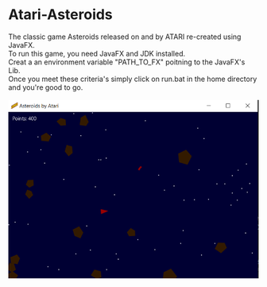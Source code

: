 # Atari-Asteroids
The classic game Asteroids released on and by ATARI re-created using JavaFX.
<br>
To run this game, you need JavaFX and JDK installed.<br>
Creat a an environment variable "PATH_TO_FX" poitning to the JavaFX's Lib.<br>
Once you meet these criteria's simply click on run.bat in the home directory and you're good to go.
<br><br>
<img src="asteroids.jpg" alt ="Screenshot from game">
